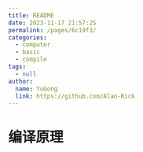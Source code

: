 ```yaml
---
title: README
date: 2023-11-17 21:57:25
permalink: /pages/6c19f3/
categories: 
  - computer
  - basic
  - compile
tags: 
  - null
author: 
  name: YuGong
  link: https://github.com/Alan-Rick
---
```

# 编译原理
